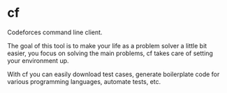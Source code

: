 # cf
Codeforces command line client.

The goal of this tool is to make your life as a problem solver a little bit easier, you focus on solving the main problems, cf takes care of setting your environment up.

With cf you can easily download test cases, generate boilerplate code for various programming languages, automate tests, etc.

